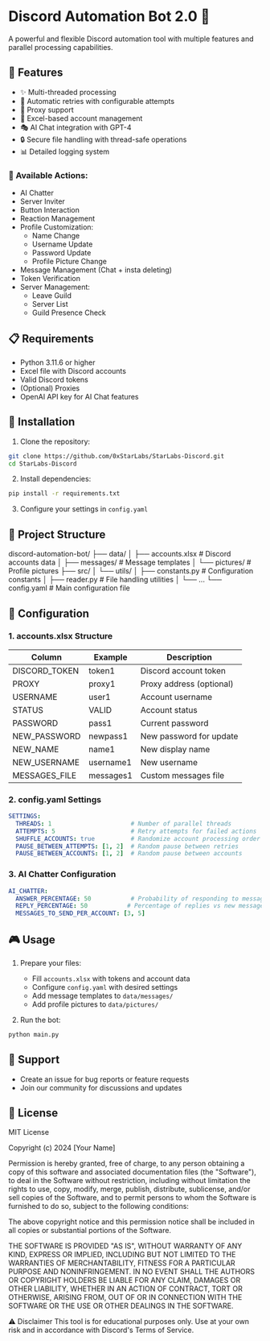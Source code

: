 # Discord Automation Bot 2.0 🤖

A powerful and flexible Discord automation tool with multiple features and parallel processing capabilities.

## 🌟 Features
- ✨ Multi-threaded processing
- 🔄 Automatic retries with configurable attempts
- 🔐 Proxy support
- 📝 Excel-based account management
- 🎭 AI Chat integration with GPT-4
- 🔒 Secure file handling with thread-safe operations
- 📊 Detailed logging system

### 🎯 Available Actions:
- AI Chatter
- Server Inviter
- Button Interaction
- Reaction Management
- Profile Customization:
  - Name Change
  - Username Update
  - Password Update
  - Profile Picture Change
- Message Management (Chat + insta deleting)
- Token Verification
- Server Management:
  - Leave Guild
  - Server List
  - Guild Presence Check

## 📋 Requirements
- Python 3.11.6 or higher
- Excel file with Discord accounts
- Valid Discord tokens
- (Optional) Proxies
- OpenAI API key for AI Chat features

## 🚀 Installation

1. Clone the repository:
```bash
git clone https://github.com/0xStarLabs/StarLabs-Discord.git
cd StarLabs-Discord
```

2. Install dependencies:
```bash
pip install -r requirements.txt
```

3. Configure your settings in `config.yaml`

## 📁 Project Structure
discord-automation-bot/
├── data/
│ ├── accounts.xlsx # Discord accounts data
│ ├── messages/ # Message templates
│ └── pictures/ # Profile pictures
├── src/
│ └── utils/
│ ├── constants.py # Configuration constants
│ ├── reader.py # File handling utilities
│ └── ...
└── config.yaml # Main configuration file


## 📝 Configuration

### 1. accounts.xlsx Structure
| Column         | Example   | Description |
|---------------|-----------|-------------|
| DISCORD_TOKEN | token1    | Discord account token |
| PROXY         | proxy1    | Proxy address (optional) |
| USERNAME      | user1     | Account username |
| STATUS        | VALID     | Account status |
| PASSWORD      | pass1     | Current password |
| NEW_PASSWORD  | newpass1  | New password for update |
| NEW_NAME      | name1     | New display name |
| NEW_USERNAME  | username1 | New username |
| MESSAGES_FILE | messages1 | Custom messages file |


### 2. config.yaml Settings
```yaml
SETTINGS:
  THREADS: 1                      # Number of parallel threads
  ATTEMPTS: 5                     # Retry attempts for failed actions
  SHUFFLE_ACCOUNTS: true          # Randomize account processing order
  PAUSE_BETWEEN_ATTEMPTS: [1, 2]  # Random pause between retries
  PAUSE_BETWEEN_ACCOUNTS: [1, 2]  # Random pause between accounts
```

### 3. AI Chatter Configuration
```yaml
AI_CHATTER:
  ANSWER_PERCENTAGE: 50           # Probability of responding to messages
  REPLY_PERCENTAGE: 50           # Percentage of replies vs new messages
  MESSAGES_TO_SEND_PER_ACCOUNT: [3, 5]
```

## 🎮 Usage
1. Prepare your files:
   - Fill `accounts.xlsx` with tokens and account data
   - Configure `config.yaml` with desired settings
   - Add message templates to `data/messages/`
   - Add profile pictures to `data/pictures/`

2. Run the bot:
```bash
python main.py
```

## 🤝 Support
- Create an issue for bug reports or feature requests
- Join our community for discussions and updates

## 📜 License

MIT License

Copyright (c) 2024 [Your Name]

Permission is hereby granted, free of charge, to any person obtaining a copy
of this software and associated documentation files (the "Software"), to deal
in the Software without restriction, including without limitation the rights
to use, copy, modify, merge, publish, distribute, sublicense, and/or sell
copies of the Software, and to permit persons to whom the Software is
furnished to do so, subject to the following conditions:

The above copyright notice and this permission notice shall be included in all
copies or substantial portions of the Software.

THE SOFTWARE IS PROVIDED "AS IS", WITHOUT WARRANTY OF ANY KIND, EXPRESS OR
IMPLIED, INCLUDING BUT NOT LIMITED TO THE WARRANTIES OF MERCHANTABILITY,
FITNESS FOR A PARTICULAR PURPOSE AND NONINFRINGEMENT. IN NO EVENT SHALL THE
AUTHORS OR COPYRIGHT HOLDERS BE LIABLE FOR ANY CLAIM, DAMAGES OR OTHER
LIABILITY, WHETHER IN AN ACTION OF CONTRACT, TORT OR OTHERWISE, ARISING FROM,
OUT OF OR IN CONNECTION WITH THE SOFTWARE OR THE USE OR OTHER DEALINGS IN THE
SOFTWARE.

⚠️ Disclaimer
This tool is for educational purposes only. Use at your own risk and in accordance with Discord's Terms of Service.
